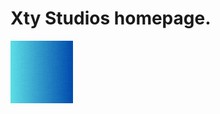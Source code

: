 # Xty Studios homepage.
  ![Xlogo](https://github.com/Xty-Studios/xty-studios.github.io/blob/main/X.gif)
